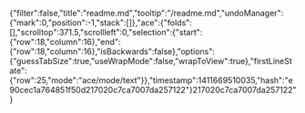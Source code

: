 {"filter":false,"title":"readme.md","tooltip":"/readme.md","undoManager":{"mark":0,"position":-1,"stack":[]},"ace":{"folds":[],"scrolltop":371.5,"scrollleft":0,"selection":{"start":{"row":18,"column":16},"end":{"row":18,"column":16},"isBackwards":false},"options":{"guessTabSize":true,"useWrapMode":false,"wrapToView":true},"firstLineState":{"row":25,"mode":"ace/mode/text"}},"timestamp":1411669510035,"hash":"e90cec1a764851f50d217020c7ca7007da257122"}217020c7ca7007da257122"}